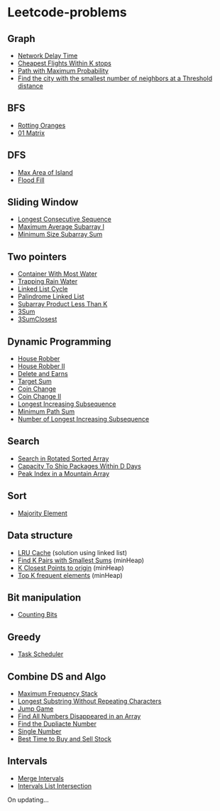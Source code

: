 # Leetcode-problems

## Graph 
- [Network Delay Time](https://leetcode.com/problems/network-delay-time/)
- [Cheapest Flights Within K stops](https://leetcode.com/problems/cheapest-flights-within-k-stops/submissions/?envType=list&envId=53js48ke)
- [Path with Maximum Probability](https://leetcode.com/problems/path-with-maximum-probability/description/?envType=list&envId=53js48ke)
- [Find the city with the smallest number of neighbors at a Threshold distance](https://leetcode.com/problems/find-the-city-with-the-smallest-number-of-neighbors-at-a-threshold-distance/)

## BFS 
- [Rotting Oranges](https://leetcode.com/problems/rotting-oranges/submissions/)
- [01 Matrix](https://leetcode.com/problems/01-matrix/)

## DFS
- [Max Area of Island](https://leetcode.com/problems/max-area-of-island/)
- [Flood Fill](https://leetcode.com/problems/flood-fill/)

## Sliding Window
- [Longest Consecutive Sequence](https://leetcode.com/problems/longest-consecutive-sequence/)
- [Maximum Average Subarray I](https://leetcode.com/problems/maximum-average-subarray-i/description/)
- [Minimum Size Subarray Sum](https://leetcode.com/problems/minimum-size-subarray-sum/description/)

## Two pointers
- [Container With Most Water](https://leetcode.com/problems/container-with-most-water/)
- [Trapping Rain Water](https://leetcode.com/problems/trapping-rain-water/submissions/)
- [Linked List Cycle](https://leetcode.com/problems/linked-list-cycle/)
- [Palindrome Linked List](https://leetcode.com/problems/palindrome-linked-list/description/)
- [Subarray Product Less Than K](https://leetcode.com/problems/subarray-product-less-than-k/description/)
- [3Sum](https://leetcode.com/problems/3sum/submissions/)
- [3SumClosest](https://leetcode.com/problems/3sum-closest/description/)

## Dynamic Programming
- [House Robber](https://leetcode.com/problems/house-robber/submissions/)
- [House Robber II](https://leetcode.com/problems/house-robber-ii/submissions/)
- [Delete and Earns](https://leetcode.com/problems/delete-and-earn/)
- [Target Sum](https://leetcode.com/problems/target-sum/description/)
- [Coin Change](https://leetcode.com/problems/coin-change/submissions/)
- [Coin Change II](https://leetcode.com/problems/coin-change-ii/submissions/)
- [Longest Increasing Subsequence](https://leetcode.com/problems/longest-increasing-subsequence/)
- [Minimum Path Sum](https://leetcode.com/problems/minimum-path-sum/)
- [Number of Longest Increasing Subsequence](https://leetcode.com/problems/number-of-longest-increasing-subsequence/description/)

## Search
- [Search in Rotated Sorted Array](https://leetcode.com/problems/search-in-rotated-sorted-array/description/)
- [Capacity To Ship Packages Within D Days](https://leetcode.com/problems/capacity-to-ship-packages-within-d-days/description/)
- [Peak Index in a Mountain Array](https://leetcode.com/problems/peak-index-in-a-mountain-array/description/)

## Sort
- [Majority Element](https://leetcode.com/problems/majority-element/description/)

## Data structure
- [LRU Cache](https://leetcode.com/problems/lru-cache/description/) (solution using linked list)
- [Find K Pairs with Smallest Sums](https://leetcode.com/problems/find-k-pairs-with-smallest-sums/description/) (minHeap)
- [K Closest Points to origin](https://leetcode.com/problems/k-closest-points-to-origin/description/) (minHeap)
- [Top K frequent elements](https://leetcode.com/problems/top-k-frequent-elements/description/) (minHeap)

## Bit manipulation
- [Counting Bits](https://leetcode.com/problems/counting-bits/description/)

## Greedy
- [Task Scheduler](https://leetcode.com/problems/task-scheduler/description/)

## Combine DS and Algo
- [Maximum Frequency Stack](https://leetcode.com/problems/maximum-frequency-stack/) 
- [Longest Substring Without Repeating Characters](https://leetcode.com/problems/longest-substring-without-repeating-characters/)
- [Jump Game](https://leetcode.com/problems/jump-game/submissions/)
- [Find All Numbers Disappeared in an Array](https://leetcode.com/problems/find-all-numbers-disappeared-in-an-array/)
- [Find the Dupliacte Number](https://leetcode.com/problems/find-the-duplicate-number/description/)
- [Single Number](https://leetcode.com/problems/single-number/description/)
- [Best Time to Buy and Sell Stock](https://leetcode.com/problems/best-time-to-buy-and-sell-stock/description/)

## Intervals 
- [Merge Intervals](https://leetcode.com/problems/merge-intervals/)
- [Intervals List Intersection](https://leetcode.com/problems/interval-list-intersections/description/)

On updating...
